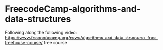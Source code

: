 # FreecodeCamp-algorithms-and-data-structures
Following along the following video:
https://www.freecodecamp.org/news/algorithms-and-data-structures-free-treehouse-course/
free course
